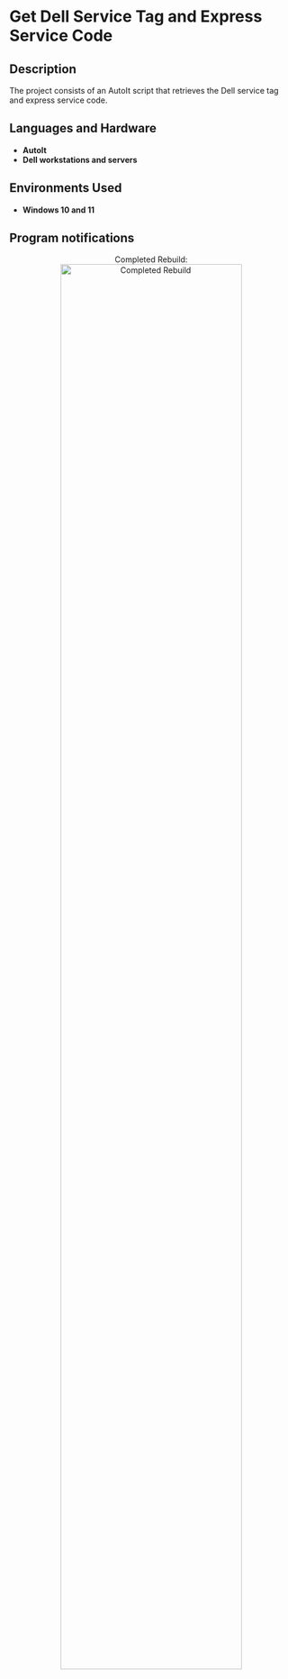 <h1>Get Dell Service Tag and Express Service Code</h1>


<h2>Description</h2>
The project consists of an AutoIt script that retrieves the Dell service tag and express service code.<br/>

<h2>Languages and Hardware</h2>

- <b>AutoIt</b>
- <b>Dell workstations and servers</b>

<h2>Environments Used </h2>

- <b>Windows 10 and 11</b>

<h2>Program notifications</h2>

<p align="center">
Completed Rebuild: <br/>
<img src="https://i.imgur.com/xsfMD1q.png" height="80%" width="80%" alt="Completed Rebuild"/>
<br />
<br />
</p>

<!--
 ```diff
- text in red
+ text in green
! text in orange
# text in gray
@@ text in purple (and bold)@@
```
--!>
